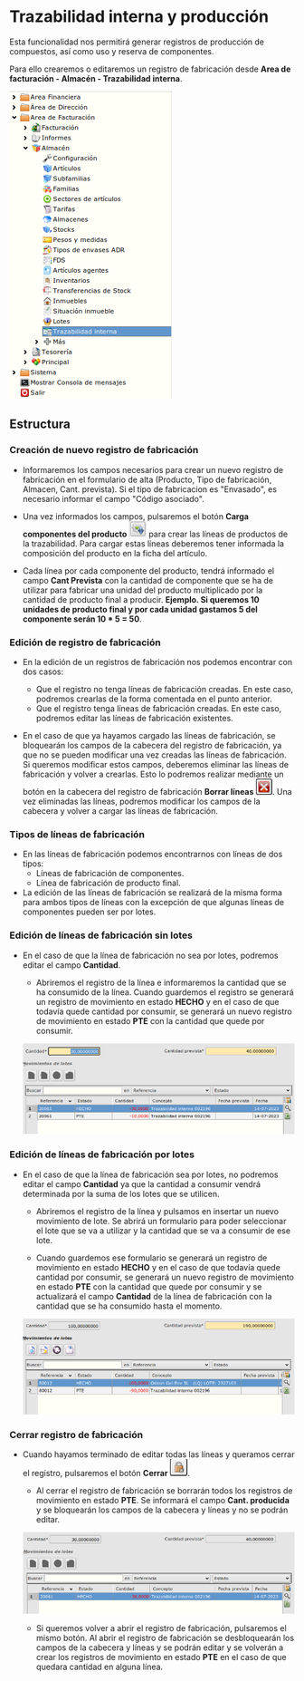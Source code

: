 # Trazabilidad interna y producción

Esta funcionalidad nos permitirá generar registros de producción de compuestos, así como uso y reserva de componentes.

Para ello crearemos o editaremos un registro de fabricación desde **Area de facturación - Almacén - Trazabilidad interna**.

![Ruta Trazabilidad](./img/ruta_trazabilidad.png)

## Estructura

### Creación de nuevo registro de fabricación
* Informaremos los campos necesarios para crear un nuevo registro de fabricación en el formulario de alta (Producto, Tipo de fabricación, Almacen, Cant. prevista). 
Si el tipo de fabricacion es "Envasado", es necesario informar el campo "Código asociado".

* Una vez informados los campos, pulsaremos el botón **Carga componentes del producto** ![Carga componentes del producto](./img/boton_carga.png) para crear las líneas de productos de la trazabilidad. Para cargar estas líneas deberemos tener informada la composición del producto en la ficha del artículo.

* Cada línea por cada componente del producto, tendrá informado el campo **Cant Prevista** con la cantidad de componente que se ha de utilizar para fabricar una unidad del producto multiplicado por la cantidad de producto final a producir. **Ejemplo. Si queremos 10 unidades de producto final y por cada unidad gastamos 5 del componente serán 10 * 5 = 50**.

### Edición de registro de fabricación
* En la edición de un registros de fabricación nos podemos encontrar con dos casos:
    * Que el registro no tenga líneas de fabricación creadas. En este caso, podremos crearlas de la forma comentada en el punto anterior.
    * Que el registro tenga líneas de fabricación creadas. En este caso, podremos editar las líneas de fabricación existentes.

* En el caso de que ya hayamos cargado las líneas de fabricación, se bloquearán los campos de la cabecera del registro de fabricación, ya que no se pueden modificar una vez creadas las líneas de fabricación. Si queremos modificar estos campos, deberemos eliminar las líneas de fabricación y volver a crearlas. Esto lo podremos realizar mediante un botón en la cabecera del registro de fabricación **Borrar líneas** ![Borrar líneas](./img/boton_eliminar.png).
Una vez eliminadas las líneas, podremos modificar los campos de la cabecera y volver a cargar las líneas de fabricación.

### Tipos de líneas de fabricación
* En las líneas de fabricación podemos encontrarnos con líneas de dos tipos:
    * Líneas de fabricación de componentes.
    * Línea de fabricación de producto final.
* La edición de las líneas de fabricación se realizará de la misma forma para ambos tipos de líneas con la excepción de que algunas líneas de componentes pueden ser por lotes.

### Edición de líneas de fabricación sin lotes
* En el caso de que la línea de fabricación no sea por lotes, podremos editar el campo **Cantidad**. 
    * Abriremos el registro de la línea e informaremos la cantidad que se ha consumido de la línea. Cuando guardemos el registro se generará un registro de movimiento en estado **HECHO** y en el caso de que todavía quede cantidad por consumir, se generará un nuevo registro de movimiento en estado **PTE** con la cantidad que quede por consumir.

    ![Registro sin lotes](./img/registro_sinlotes.png)

### Edición de líneas de fabricación por lotes
* En el caso de que la línea de fabricación sea por lotes, no podremos editar el campo **Cantidad** ya que la cantidad a consumir vendrá determinada por la suma de los lotes que se utilicen.
    * Abriremos el registro de la línea y pulsamos en insertar un nuevo movimiento de lote. Se abrirá un formulario para poder seleccionar el lote que se va a utilizar y la cantidad que se va a consumir de ese lote.

    * Cuando guardemos ese formulario se generará un registro de movimiento en estado **HECHO** y en el caso de que todavía quede cantidad por consumir, se generará un nuevo registro de movimiento en estado **PTE** con la cantidad que quede por consumir y se actualizará el campo **Cantidad** de la línea de fabricación con la cantidad que se ha consumido hasta el momento.

    ![Registro con lotes](./img/registro_conlotes.png)

### Cerrar registro de fabricación
* Cuando hayamos terminado de editar todas las líneas y queramos cerrar el registro, pulsaremos el botón **Cerrar** ![Cerrar](./img/boton_cerrar.png). 
    * Al cerrar el registro de fabricación se borrarán todos los registros de movimiento en estado **PTE**. Se informará el campo **Cant. producida** y se bloquearán los campos de la cabecera y líneas y no se podrán editar.

    ![Registro cerrado](./img/registro_cerrado.png)

    * Si queremos volver a abrir el registro de fabricación, pulsaremos el mismo botón. Al abrir el registro de fabricación se desbloquearán los campos de la cabecera y líneas y se podrán editar y se volverán a crear los registros de movimiento en estado **PTE** en el caso de que quedara cantidad en alguna línea.
